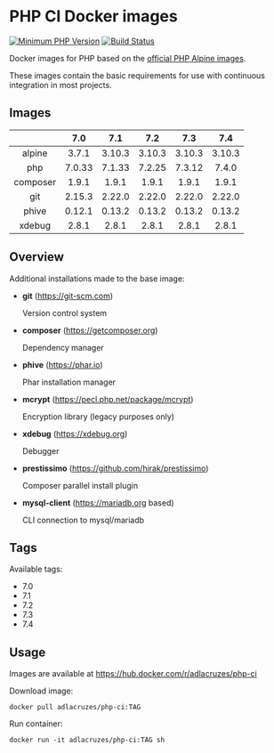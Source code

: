 # PHP CI Docker images

[![Minimum PHP Version](https://img.shields.io/badge/php-%3E%3D%207.0-8892BF.svg?style=flat-square)](https://php.net/)
[![Build Status](https://travis-ci.org/adlacruzes/php-ci-docker.svg?branch=master)](https://travis-ci.org/adlacruzes/php-ci-docker)

Docker images for PHP based on the [official PHP Alpine images](https://hub.docker.com/r/_/php/).

These images contain the basic requirements for use with continuous integration in most projects.

## Images

|              | 7.0    | 7.1    | 7.2    | 7.3    | 7.4       |
| :---:        | :---:  | :---:  | :---:  | :---:  | :---:     |
| alpine       | 3.7.1  | 3.10.3 | 3.10.3 | 3.10.3 | 3.10.3    | 
| php          | 7.0.33 | 7.1.33 | 7.2.25 | 7.3.12 | 7.4.0     |
| composer     | 1.9.1  | 1.9.1  | 1.9.1  | 1.9.1  | 1.9.1     |
| git          | 2.15.3 | 2.22.0 | 2.22.0 | 2.22.0 | 2.22.0    |
| phive        | 0.12.1 | 0.13.2 | 0.13.2 | 0.13.2 | 0.13.2    |
| xdebug       | 2.8.1  | 2.8.1  | 2.8.1  | 2.8.1  | 2.8.1     |

## Overview

Additional installations made to the base image:

* **git** (https://git-scm.com) 
    
    Version control system

* **composer** (https://getcomposer.org) 
    
    Dependency manager

* **phive** (https://phar.io) 
    
    Phar installation manager

* **mcrypt** (https://pecl.php.net/package/mcrypt) 
    
    Encryption library (legacy purposes only)

* **xdebug** (https://xdebug.org) 
    
    Debugger

* **prestissimo** (https://github.com/hirak/prestissimo) 
    
    Composer parallel install plugin

* **mysql-client** (https://mariadb.org based)
    
    CLI connection to mysql/mariadb

## Tags

Available tags:

* 7.0
* 7.1
* 7.2
* 7.3
* 7.4

## Usage

Images are available at https://hub.docker.com/r/adlacruzes/php-ci

Download image:

```
docker pull adlacruzes/php-ci:TAG
```

Run container:

```
docker run -it adlacruzes/php-ci:TAG sh
```
